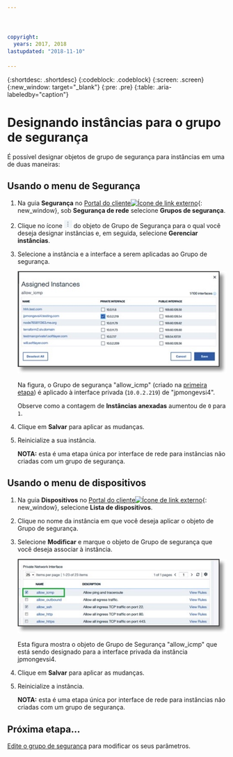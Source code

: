 ```yaml
---



copyright:
  years: 2017, 2018
lastupdated: "2018-11-10"

---
```


{:shortdesc: .shortdesc}
{:codeblock: .codeblock}
{:screen: .screen}
{:new_window: target="_blank"}
{:pre: .pre}
{:table: .aria-labeledby="caption"}

# Designando instâncias para o grupo de segurança
É possível designar objetos de grupo de segurança para instâncias em uma de duas maneiras:

## Usando o menu de Segurança

1. Na guia **Segurança** no [Portal do cliente![Ícone de link externo](../../icons/launch-glyph.svg "Ícone de link externo")](https://control.softlayer.com/){: new_window}, sob **Segurança de rede** selecione **Grupos de segurança**.
2. Clique no ícone ![Ícone mais](./images/more_icon.jpg) do objeto de Grupo de Segurança para o qual você deseja designar instâncias e, em seguida, selecione **Gerenciar instâncias**.
3. Selecione a instância e a interface a serem aplicadas ao Grupo de segurança.

	![Instância do menu de segurança](./images/security_assign.jpg)

	Na figura, o Grupo de segurança "allow_icmp" (criado na [primeira etapa](csg_create.html)) é aplicado à interface privada (`10.0.2.219`) de "jpmongevsi4".

	Observe como a contagem de **Instâncias anexadas** aumentou de `0` para `1`.

4. Clique em **Salvar** para aplicar as mudanças.

5. Reinicialize a sua instância.

	**NOTA:** esta é uma etapa única por interface de rede para instâncias não criadas com um grupo de segurança.

## Usando o menu de dispositivos

1. Na guia **Dispositivos** no [Portal do cliente![Ícone de link externo](../../icons/launch-glyph.svg "Ícone de link externo")](https://control.softlayer.com/){: new_window}, selecione **Lista de dispositivos**.
2. Clique no nome da instância em que você deseja aplicar o objeto de Grupo de segurança.
3. Selecione **Modificar** e marque o objeto de Grupo de segurança que você deseja associar à instância.

	![Instância de menu de dispositivo](./images/device_assign.jpg)

	Esta figura mostra o objeto de Grupo de Segurança "allow_icmp" que está sendo designado para a interface privada da instância jpmongevsi4.
4. Clique em **Salvar** para aplicar as mudanças.

5. Reinicialize a instância.

	**NOTA:** esta é uma etapa única por interface de rede para instâncias não criadas com um grupo de segurança.

## Próxima etapa...
[Edite o grupo de segurança](csg_edit.html) para modificar os seus parâmetros.  
